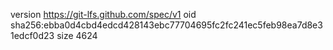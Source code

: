 version https://git-lfs.github.com/spec/v1
oid sha256:ebba0d4cbd4edcd428143ebc77704695fc2fc241ec5feb98ea7d8e31edcf0d23
size 4624
